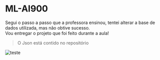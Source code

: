 # ML-AI900
Segui o passo a passo que a professora ensinou, tentei alterar a base de dados utilizada, mas não obtive sucesso. <br>
Vou entregar o projeto que foi feito durante a aula!

> O Json está contido no repositório

![teste](https://github.com/J3ipy/ML-AI900/assets/97753966/db76d9ee-ee80-4325-85a1-0073fbdecc2d)
